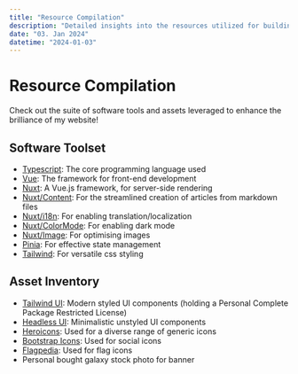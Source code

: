 ```yaml
---
title: "Resource Compilation"
description: "Detailed insights into the resources utilized for building this Website"
date: "03. Jan 2024"
datetime: "2024-01-03"
---
```


# Resource Compilation
Check out the suite of software tools and assets leveraged to enhance the brilliance of my website!

## Software Toolset
- [Typescript](https://www.typescriptlang.org/): The core programming language used
- [Vue](https://vuejs.org): The framework for front-end development
- [Nuxt](https://nuxt.com): A Vue.js framework, for server-side rendering
- [Nuxt/Content](https://content.nuxt.com/): For the streamlined creation of articles from markdown files
- [Nuxt/i18n](https://i18n.nuxtjs.org/): For enabling translation/localization
- [Nuxt/ColorMode](https://color-mode.nuxtjs.org/): For enabling dark mode
- [Nuxt/Image](https://image.nuxt.com/): For optimising images
- [Pinia](https://pinia.vuejs.org/): For effective state management
- [Tailwind](https://tailwindcss.com): For versatile css styling

## Asset Inventory
- [Tailwind UI](https://tailwindui.com): Modern styled UI components (holding a Personal Complete Package Restricted License)
- [Headless UI](https://headlessui.com/): Minimalistic unstyled UI components
- [Heroicons](https://heroicons.com/): Used for a diverse range of generic icons
- [Bootstrap Icons](https://icons.getbootstrap.com/): Used for social icons
- [Flagpedia](https://flagpedia.net/): Used for flag icons
- Personal bought galaxy stock photo for banner